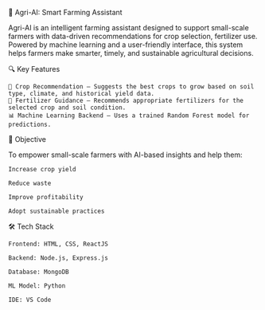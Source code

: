 🌾 Agri-AI: Smart Farming Assistant

Agri-AI is an intelligent farming assistant designed to support small-scale farmers with data-driven recommendations for crop selection, fertilizer use. Powered by machine learning and a user-friendly interface, this system helps farmers make smarter, timely, and sustainable agricultural decisions.

🔍 Key Features

    🌱 Crop Recommendation – Suggests the best crops to grow based on soil type, climate, and historical yield data.
    💊 Fertilizer Guidance – Recommends appropriate fertilizers for the selected crop and soil condition.
    📊 Machine Learning Backend – Uses a trained Random Forest model for predictions.


🎯 Objective

To empower small-scale farmers with AI-based insights and help them:

    Increase crop yield

    Reduce waste
    
    Improve profitability
    
    Adopt sustainable practices


🛠️ Tech Stack

    Frontend: HTML, CSS, ReactJS
    
    Backend: Node.js, Express.js
    
    Database: MongoDB
    
    ML Model: Python
    
    IDE: VS Code

